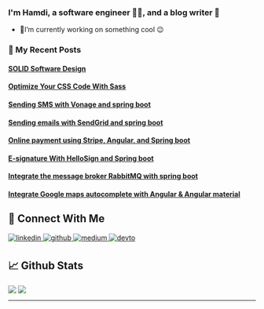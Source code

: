 ### I'm Hamdi, a software engineer 👨‍💻, and a blog writer 📝
  - 🔭I’m currently working on something cool 😉  

### 📙 My Recent Posts
<!--START_SECTION:feed-->
#### [SOLID Software Design](https:&#x2F;&#x2F;hamdi-bouallegue.medium.com&#x2F;solid-software-design-3d2d80a3838a?source&#x3D;rss-dc0abf7af650------2) 

#### [Optimize Your CSS Code With Sass](https:&#x2F;&#x2F;hamdi-bouallegue.medium.com&#x2F;optimize-your-css-code-with-sass-7b9e86dde59e?source&#x3D;rss-dc0abf7af650------2) 

#### [Sending SMS with Vonage and spring boot](https:&#x2F;&#x2F;hamdi-bouallegue.medium.com&#x2F;sending-sms-with-vonage-and-spring-boot-1f5b13810140?source&#x3D;rss-dc0abf7af650------2) 

#### [Sending emails with SendGrid and spring boot](https:&#x2F;&#x2F;hamdi-bouallegue.medium.com&#x2F;sending-emails-with-sendgrid-and-spring-boot-81e9637a1f05?source&#x3D;rss-dc0abf7af650------2) 

#### [Online payment using Stripe, Angular, and Spring boot](https:&#x2F;&#x2F;hamdi-bouallegue.medium.com&#x2F;online-payment-using-stripe-angular-and-spring-boot-bf576ad177b2?source&#x3D;rss-dc0abf7af650------2) 

#### [E-signature With HelloSign and Spring boot](https:&#x2F;&#x2F;hamdi-bouallegue.medium.com&#x2F;e-signature-with-hellosign-and-spring-boot-4fcba7e3e2d1?source&#x3D;rss-dc0abf7af650------2) 

#### [Integrate the message broker RabbitMQ with spring boot](https:&#x2F;&#x2F;hamdi-bouallegue.medium.com&#x2F;integrate-the-message-broker-rabbitmq-with-spring-boot-ee94ea489706?source&#x3D;rss-dc0abf7af650------2) 

#### [Integrate Google maps autocomplete with Angular &amp; Angular material](https:&#x2F;&#x2F;hamdi-bouallegue.medium.com&#x2F;integrate-google-maps-autocomplete-with-angular-angular-material-5ee6c31946c2?source&#x3D;rss-dc0abf7af650------2) 

<!--END_SECTION:feed-->


## 🔗 Connect With Me  
<div >
<a href="https://www.linkedin.com/in/hamdi-bouallegue-810054151/" target="_blank">
<img src=https://img.shields.io/badge/linkedin-%231E77B5.svg?&style=for-the-badge&logo=linkedin&logoColor=white alt=linkedin style="margin-bottom: 5px;" />
</a>
<a href="https://github.com/HamdiBouallegue" target="_blank">
<img src=https://img.shields.io/badge/github-%2324292e.svg?&style=for-the-badge&logo=github&logoColor=white alt=github style="margin-bottom: 5px;" />
</a>
<a href="https://hamdi-bouallegue.medium.com/" target="_blank">
<img src=https://img.shields.io/badge/medium-%23292929.svg?&style=for-the-badge&logo=medium&logoColor=white alt=medium style="margin-bottom: 5px;" />
</a>
<a href="https://dev.to/hamdibouallegue" target="_blank">
<img src=https://img.shields.io/badge/dev.to-%2308090A.svg?&style=for-the-badge&logo=dev.to&logoColor=white alt=devto style="margin-bottom: 5px;" />
</a>  
</div>  
  
## 📈 Github Stats  
<div>
  <img align="center" src="https://github-readme-stats.vercel.app/api/top-langs/?username=HamdiBouallegue&layout=compact" />
  <img align="center" src="https://github-readme-stats.vercel.app/api?username=HamdiBouallegue&show_icons=true&count_private=true&hide_border=true" align="center" /> 
</div>





----
